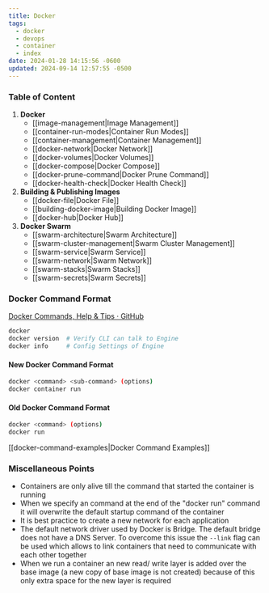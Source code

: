 ```yaml
---
title: Docker
tags:
  - docker
  - devops
  - container
  - index
date: 2024-01-28 14:15:56 -0600
updated: 2024-09-14 12:57:55 -0500
---
```


### Table of Content

1. **Docker**
	* [[image-management|Image Management]]
	* [[container-run-modes|Container Run Modes]]
	* [[container-management|Container Management]]
	* [[docker-network|Docker Network]]
	* [[docker-volumes|Docker Volumes]]
	* [[docker-compose|Docker Compose]]
	* [[docker-prune-command|Docker Prune Command]]
	* [[docker-health-check|Docker Health Check]]
2. **Building & Publishing Images**
	* [[docker-file|Docker File]]
	* [[building-docker-image|Building Docker Image]]
	* [[docker-hub|Docker Hub]]
3. **Docker Swarm**
	* [[swarm-architecture|Swarm Architecture]]
	* [[swarm-cluster-management|Swarm Cluster Management]]
	* [[swarm-service|Swarm Service]]
	* [[swarm-network|Swarm Network]]
	* [[swarm-stacks|Swarm Stacks]]
	* [[swarm-secrets|Swarm Secrets]]

### Docker Command Format

[Docker Commands, Help & Tips · GitHub](https://gist.github.com/bradtraversy/89fad226dc058a41b596d586022a9bd3)

````bash
docker
docker version 	# Verify CLI can talk to Engine
docker info     # Config Settings of Engine
````

#### New Docker Command Format

````bash
docker <command> <sub-command> (options)
docker container run
````

#### Old Docker Command Format

````bash
docker <command> (options)
docker run
````

[[docker-command-examples|Docker Command Examples]]

### Miscellaneous Points

* Containers are only alive till the command that started the container is running
* When we specify an command at the end of the "docker run" command it will overwrite the default startup command of the container
* It is best practice to create a new network for each application
* The default network driver used by Docker is Bridge. The default bridge does not have a DNS Server. To overcome this issue the `--link` flag can be used which allows to link containers that need to communicate with each other together
* When we run a container an new read/ write layer is added over the base image (a new copy of base image is not created) because of this only extra space for the new layer is required
